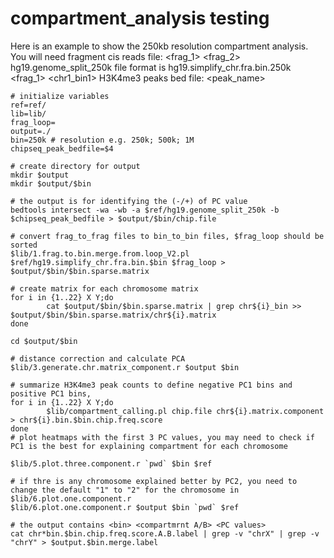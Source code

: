 # compartment_analysis testing
Here is an example to show the 250kb resolution compartment analysis.
You will need fragment cis reads file: <frag_1> <frag_2> <reads>
hg19.genome_split_250k file format is <chr1> <start> <end> <bin1> 
hg19.simplify_chr.fra.bin.250k <frag_1> <chr1_bin1>
H3K4me3 peaks bed file: <chr> <start> <end> <peak_name>
```
# initialize variables
ref=ref/
lib=lib/
frag_loop=
output=./
bin=250k # resolution e.g. 250k; 500k; 1M
chipseq_peak_bedfile=$4

# create directory for output
mkdir $output
mkdir $output/$bin

# the output is for identifying the (-/+) of PC value
bedtools intersect -wa -wb -a $ref/hg19.genome_split_250k -b $chipseq_peak_bedfile > $output/$bin/chip.file

# convert frag_to_frag files to bin_to_bin files, $frag_loop should be sorted
$lib/1.frag.to.bin.merge.from.loop_V2.pl $ref/hg19.simplify_chr.fra.bin.$bin $frag_loop > $output/$bin/$bin.sparse.matrix

# create matrix for each chromosome matrix
for i in {1..22} X Y;do
        cat $output/$bin/$bin.sparse.matrix | grep chr${i}_bin >> $output/$bin/$bin.sparse.matrix/chr${i}.matrix
done

cd $output/$bin

# distance correction and calculate PCA
$lib/3.generate.chr.matrix_component.r $output $bin

# summarize H3K4me3 peak counts to define negative PC1 bins and positive PC1 bins, 
for i in {1..22} X Y;do
        $lib/compartment_calling.pl chip.file chr${i}.matrix.component > chr${i}.bin.$bin.chip.freq.score
done
# plot heatmaps with the first 3 PC values, you may need to check if PC1 is the best for explaining compartment for each chromosome

$lib/5.plot.three.component.r `pwd` $bin $ref

# if thre is any chromosome explained better by PC2, you need to change the default "1" to "2" for the chromosome in $lib/6.plot.one.component.r
$lib/6.plot.one.component.r $output $bin `pwd` $ref

# the output contains <bin> <compartmrnt A/B> <PC values>
cat chr*bin.$bin.chip.freq.score.A.B.label | grep -v "chrX" | grep -v "chrY" > $output.$bin.merge.label
```
